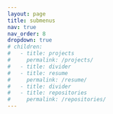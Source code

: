 ```yaml
---
layout: page
title: submenus
nav: true
nav_order: 8
dropdown: true
# children:
#   - title: projects
#     permalink: /projects/
#   - title: divider
#   - title: resume
#     permalink: /resume/
#   - title: divider
#   - title: repositories
#     permalink: /repositories/
---
```

